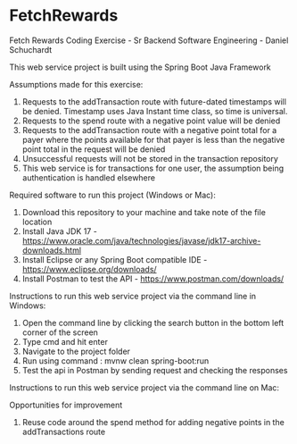 # FetchRewards
Fetch Rewards Coding Exercise - Sr Backend Software Engineering - 
Daniel Schuchardt

This web service project is built using the Spring Boot Java Framework

Assumptions made for this exercise:

1) Requests to the addTransaction route with future-dated timestamps will be denied. Timestamp uses Java Instant time class, so time is universal.
2) Requests to the spend route with a negative point value will be denied
3) Requests to the addTransaction route with a negative point total for a payer where the points available for that payer is less than the negative point total in the request will be denied
4) Unsuccessful requests will not be stored in the transaction repository
5) This web service is for transactions for one user, the assumption being authentication is handled elsewhere


Required software to run this project (Windows or Mac):

1) Download this repository to your machine and take note of the file location
2) Install Java JDK 17 - https://www.oracle.com/java/technologies/javase/jdk17-archive-downloads.html
3) Install Eclipse or any Spring Boot compatible IDE - https://www.eclipse.org/downloads/
4) Install Postman to test the API - https://www.postman.com/downloads/


Instructions to run this web service project via the command line in Windows:

1) Open the command line by clicking the search button in the bottom left corner of the screen
2) Type cmd and hit enter
3) Navigate to the project folder
4) Run using command : mvnw clean spring-boot:run
5) Test the api in Postman by sending request and checking the responses

Instructions to run this web service project via the command line on Mac:









Opportunities for improvement
1) Reuse code around the spend method for adding negative points in the addTransactions route
